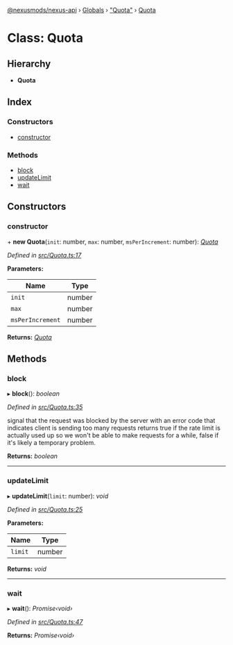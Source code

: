 [@nexusmods/nexus-api](../README.md) › [Globals](../globals.md) › ["Quota"](../modules/_quota_.md) › [Quota](_quota_.quota.md)

# Class: Quota

## Hierarchy

* **Quota**

## Index

### Constructors

* [constructor](_quota_.quota.md#constructor)

### Methods

* [block](_quota_.quota.md#block)
* [updateLimit](_quota_.quota.md#updatelimit)
* [wait](_quota_.quota.md#wait)

## Constructors

###  constructor

\+ **new Quota**(`init`: number, `max`: number, `msPerIncrement`: number): *[Quota](_quota_.quota.md)*

*Defined in [src/Quota.ts:17](https://github.com/Nexus-Mods/node-nexus-api/blob/master/src/Quota.ts#L17)*

**Parameters:**

Name | Type |
------ | ------ |
`init` | number |
`max` | number |
`msPerIncrement` | number |

**Returns:** *[Quota](_quota_.quota.md)*

## Methods

###  block

▸ **block**(): *boolean*

*Defined in [src/Quota.ts:35](https://github.com/Nexus-Mods/node-nexus-api/blob/master/src/Quota.ts#L35)*

signal that the request was blocked by the server with an error code that
indicates client is sending too many requests
returns true if the rate limit is actually used up so we won't be able to
make requests for a while, false if it's likely a temporary problem.

**Returns:** *boolean*

___

###  updateLimit

▸ **updateLimit**(`limit`: number): *void*

*Defined in [src/Quota.ts:25](https://github.com/Nexus-Mods/node-nexus-api/blob/master/src/Quota.ts#L25)*

**Parameters:**

Name | Type |
------ | ------ |
`limit` | number |

**Returns:** *void*

___

###  wait

▸ **wait**(): *Promise‹void›*

*Defined in [src/Quota.ts:47](https://github.com/Nexus-Mods/node-nexus-api/blob/master/src/Quota.ts#L47)*

**Returns:** *Promise‹void›*

